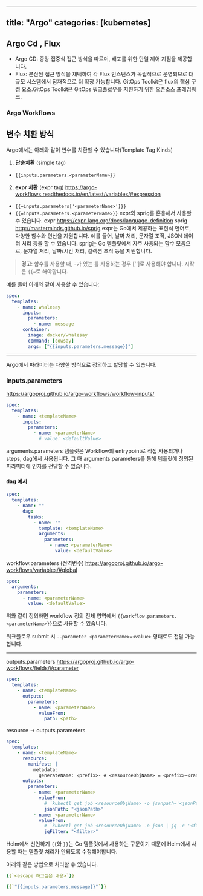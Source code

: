 
---
title: "Argo"
categories: [kubernetes]
---


## Argo Cd , Flux

- Argo CD: 중앙 집중식 접근 방식을 따르며, 배포를 위한 단일 제어 지점을 제공합니다.
- Flux: 분산된 접근 방식을 채택하여 각 Flux 인스턴스가 독립적으로 운영되므로 대규모 시스템에서 잠재적으로 더 확장 가능합니다.
GitOps Toolkit은 flux의 핵심 구성 요소.GitOps Toolkit은 GitOps 워크플로우를 지원하기 위한 오픈소스 프레임워크.


### Argo Workflows


## 변수 치환 방식

Argo에서는 아래와 같이 변수를 치환할 수 있습니다(Template Tag Kinds)
1. **단순치환** (simple tag)
  - `{{inputs.parameters.<parameterName>}}`
2. **expr 치환** (expr tag) https://argo-workflows.readthedocs.io/en/latest/variables/#expression
  - `{{=inputs.parameters['<parameterName>']}}`
  - `{{=inputs.parameters.<parameterName>}}`
 expr와 sprig를 혼용해서 사용할 수 있습니다.
 expr https://expr-lang.org/docs/language-definition
 sprig http://masterminds.github.io/sprig
 expr는 Go에서 제공하는 표현식 언어로, 다양한 함수와 연산을 지원합니다. 예를 들어, 날짜 처리, 문자열 조작, JSON 데이터 처리 등을 할 수 있습니다.
 sprig는 Go 템플릿에서 자주 사용되는 함수 모음으로, 문자열 처리, 날짜/시간 처리, 컬렉션 조작 등을 지원합니다.


> **경고**: 함수를 사용할 때, -가 있는 <key>를 사용하는 경우 ['<key>']로 사용해야 합니다. 시작은 `{{=`로 해야합니다.

예를 들어 아래와 같이 사용할 수 있습니다:

```yaml
spec:
  templates:
    - name: whalesay
      inputs:
        parameters:
          - name: message
      container:
        image: docker/whalesay
        command: [cowsay]
        args: ["{{inputs.parameters.message}}"]
```

---


Argo에서 파라미터는 다양한 방식으로 정의하고 할당할 수 있습니다.

### inputs.parameters
https://argoproj.github.io/argo-workflows/workflow-inputs/
```yaml
spec:
  templates:
    - name: <templateName>
      inputs:
        parameters:
          - name: <parameterName>
            # value: <defaultValue>
```

arguments.parameters
템플릿은 Workflow의 entrypoint로 직접 사용되거나 steps, dag에서 사용됩니다. 그 때 arguments.parameters를 통해 템플릿에 정의된 파라미터에 인자를 전달할 수 있습니다.

#### dag 예시
```yaml
spec:
  templates:
    - name: ""
      dag:
        tasks:
          - name: ""
            template: <templateName>
            arguments:
              parameters:
                - name: <parameterName>
                  value: <defaultValue>
```


workflow.parameters (전역변수)
https://argoproj.github.io/argo-workflows/variables/#global
```yaml
spec:
  arguments:
    parameters:
      - name: <parameterName>
        value: <defaultValue>
```
위와 같이 정의하면 workflow 정의 전체 영역에서 `{{workflow.parameters.<parameterName>}}`으로 사용할 수 있습니다.

워크플로우 submit 시 `--parameter <parameterName>=<value>` 형태로도 전달 가능합니다.

---

outputs.parameters
https://argoproj.github.io/argo-workflows/fields/#parameter
```yaml
spec:
  templates:
    - name: <templateName>
      outputs:
        parameters:
          - name: <parameterName>
            valueFrom:
              path: <path>
```

resource -> outputs.parameters
```yaml
spec:
  templates:
    - name: <templateName>
      resource:
        manifest: |
          metadata:
            generateName: <prefix>- # <resourceObjName> = <prefix>-<randomString>
      outputs:
        parameters:
          - name: <parameterName>
            valueFrom:
              # `kubectl get job <resourceObjName> -o jsonpath='<jsonPath>'`
              jsonPath: "<jsonPath>"
          - name: <parameterName>
            valueFrom:
              # `kubectl get job <resourceObjName> -o json | jq -c '<filter>'
              jqFilter: "<filter>"
```


Helm에서 선언하기
`{{`와 `}}`는 Go 템플릿에서 사용하는 구문이기 때문에 Helm에서 사용할 때는 템플릿 처리가 안되도록 수정해야합니다.

아래와 같은 방법으로 처리할 수 있습니다.

```yaml
{{`<escape 하고싶은 내용>`}}

{{`"{{inputs.parameters.message}}"`}}
```

